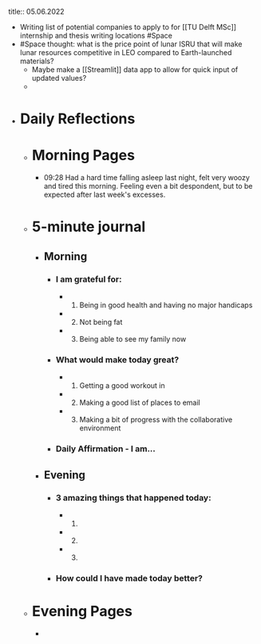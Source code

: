 title:: 05.06.2022

- Writing list of potential companies to apply to for [[TU Delft MSc]] internship and thesis writing locations #Space
- #Space thought: what is the price point of lunar ISRU that will make lunar resources competitive in LEO compared to Earth-launched materials?
	- Maybe make a [[Streamlit]] data app to allow for quick input of updated values?
	-
- # Daily Reflections
	- # Morning Pages
		- 09:28 Had a hard time falling asleep last night, felt very woozy and tired this morning. Feeling even a bit despondent, but to be expected after last week's excesses.
	- # 5-minute journal
		- ## Morning
			- ### I am grateful for:
				- 1. Being in good health and having no major handicaps
				- 2. Not being fat
				- 3. Being able to see my family now
			- ### What would make today great?
				- 1. Getting a good workout in
				- 2. Making a good list of places to email
				- 3. Making a bit of progress with the collaborative environment
			- ### Daily Affirmation - I am...
		- ## Evening
			- ### 3 amazing things that happened today:
				- 1.
				- 2.
				- 3.
			- ### How could I have made today better?
	- # Evening Pages
		-